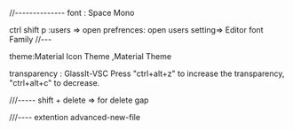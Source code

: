 
//--------------
font  :   Space Mono

ctrl shift p :users  => open prefrences: open users setting=>
Editor font Family
//---


theme:Material Icon Theme  ,Material Theme
 

transparency : GlassIt-VSC
Press "ctrl+alt+z" to increase the transparency, "ctrl+alt+c" to decrease.

///-----
shift +  delete => for delete gap

///----
extention
advanced-new-file

